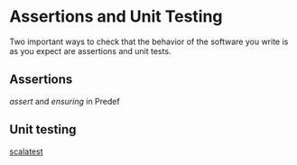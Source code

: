 # Assertions and Unit Testing

Two important ways to check that the behavior of the software you write is as you expect are assertions and unit tests.

## Assertions

*assert* and *ensuring* in Predef


## Unit testing

[scalatest](http://www.scalatest.org/)